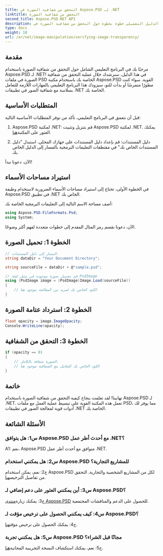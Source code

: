 ```yaml
---
title: التحقق من شفافية الصورة في Aspose.PSD لـ .NET
linktitle: التحقق من شفافية الصورة
second_title: Aspose.PSD.NET API
description: استكشف الدليل التفصيلي خطوة بخطوة حول التحقق من شفافية الصورة في Aspose.PSD لـ .NET.
type: docs
weight: 10
url: /ar/net/image-manipulation/verifying-image-transparency/
---
```

## مقدمة

مرحبًا بك في البرنامج التعليمي الشامل حول التحقق من شفافية الصورة باستخدام Aspose.PSD لـ .NET! في هذا الدليل، سنرشدك خلال عملية التحقق من شفافية الصورة في ملفات PSD الخاصة بك باستخدام مكتبة Aspose.PSD القوية. سواء كنت مطورًا متمرسًا أو بدأت للتو، سيزودك هذا البرنامج التعليمي بالمهارات اللازمة للتعامل بسلاسة مع شفافية الصور في تطبيقات .NET الخاصة بك.

## المتطلبات الأساسية

قبل أن نتعمق في البرنامج التعليمي، تأكد من توفر المتطلبات الأساسية التالية:

1.  Aspose.PSD لمكتبة .NET: قم بتنزيل وتثبيت Aspose.PSD لمكتبة .NET. يمكنك العثور على المكتبة[هنا](https://releases.aspose.com/psd/net/).

2. دليل المستندات: قم بإعداد دليل المستندات على جهازك المحلي. استبدل "دليل المستندات الخاص بك" في مقتطفات التعليمات البرمجية بالمسار إلى الدليل الخاص بك.

الآن، دعونا نبدأ!

## استيراد مساحات الأسماء

في الخطوة الأولى، تحتاج إلى استيراد مساحات الأسماء الضرورية لاستخدام وظيفة Aspose.PSD في تطبيق .NET الخاص بك.

أضف مساحة الاسم التالية إلى التعليمات البرمجية الخاصة بك:

```csharp
using Aspose.PSD.FileFormats.Psd;
using System;
```

الآن، دعونا نقسم رمز المثال المقدم إلى خطوات متعددة لفهم أكثر وضوحًا.

## الخطوة 1: تحميل الصورة

```csharp
// المسار إلى دليل المستندات.
string dataDir = "Your Document Directory";

string sourceFile = dataDir + @"sample.psd";

// قم بتحميل صورة موجودة في مثيل لفئة PsdImage
using (PsdImage image = (PsdImage)Image.Load(sourceFile))
{
    // الكود الخاص بك لمزيد من المعالجة موجود هنا
}
```

## الخطوة 2: استرداد عتامة الصورة

```csharp
float opacity = image.ImageOpacity;
Console.WriteLine(opacity);
```

## الخطوة 3: التحقق من الشفافية

```csharp
if (opacity == 0)
{
    // الصورة شفافة بالكامل.
    // الكود الخاص بك للتعامل مع الشفافية موجود هنا
}
```

## خاتمة

تهانينا! لقد تعلمت بنجاح كيفية التحقق من شفافية الصورة باستخدام Aspose.PSD لـ .NET. تعمل هذه المكتبة القوية على تبسيط عملية العمل مع ملفات PSD، مما يوفر لك أدوات قوية لمعالجة الصور في تطبيقات .NET الخاصة بك.

## الأسئلة الشائعة

### س1: هل يتوافق Aspose.PSD مع أحدث أطر عمل .NET؟

A1: نعم، Aspose.PSD متوافق مع أحدث أطر عمل .NET.

### س2: هل يمكنني استخدام Aspose.PSD للمشاريع التجارية؟

 ج2: نعم، يمكن استخدام Aspose.PSD لكل من المشاريع الشخصية والتجارية. التحقق من تفاصيل الترخيص[هنا](https://purchase.aspose.com/buy).

### س3: أين يمكنني العثور على دعم إضافي لـ Aspose.PSD؟

 ج3: يمكنك زيارة[منتدى Aspose.PSD](https://forum.aspose.com/c/psd/34) للحصول على الدعم والمناقشات المجتمعية.

### س4: كيف يمكنني الحصول على ترخيص مؤقت لـ Aspose.PSD؟

 ج4: يمكنك الحصول على ترخيص مؤقت[هنا](https://purchase.aspose.com/temporary-license/).

### س5: هل يمكنني تجربة Aspose.PSD مجانًا قبل الشراء؟

 ج5: نعم، يمكنك استكشاف النسخة التجريبية المجانية[هنا](https://releases.aspose.com/).